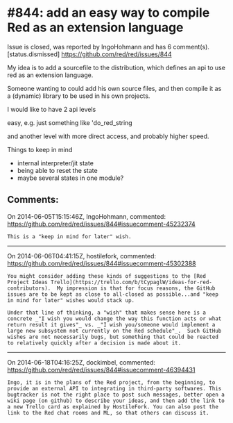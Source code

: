 
#844: add an easy way to compile Red as an extension language
================================================================================
Issue is closed, was reported by IngoHohmann and has 6 comment(s).
[status.dismissed]
<https://github.com/red/red/issues/844>

My idea is to add a sourcefile to the distribution, which defines an api to use red as an extension language.

Someone wanting to could add his own source files, and then compile it as a (dynamic) library to be used in his own projects.

I would like to have 2 api levels 

easy, e.g. just something like 'do_red_string

and another level with more direct access, and probably higher speed.

Things to keep in mind 
- internal interpreter/jit state 
- being able to reset  the state
- maybe several states in one module?



Comments:
--------------------------------------------------------------------------------

On 2014-06-05T15:15:46Z, IngoHohmann, commented:
<https://github.com/red/red/issues/844#issuecomment-45232374>

    This is a "keep in mind for later" wish.

--------------------------------------------------------------------------------

On 2014-06-06T04:41:15Z, hostilefork, commented:
<https://github.com/red/red/issues/844#issuecomment-45302388>

    You might consider adding these kinds of suggestions to the [Red Project Ideas Trello](https://trello.com/b/tCypaglW/ideas-for-red-contributors).  My impression is that for focus reasons, the GitHub issues are to be kept as close to all-closed as possible...and "keep in mind for later" wishes would stack up.
    
    Under that line of thinking, a "wish" that makes sense here is a concrete _"I wish you would change the way this function acts or what return result it gives"_ vs. _"I wish you/someone would implement a large new subsystem not currently on the Red schedule"_.  Such GitHub wishes are not necessarily bugs, but something that could be reacted to relatively quickly after a decision is made about it.

--------------------------------------------------------------------------------

On 2014-06-18T04:16:25Z, dockimbel, commented:
<https://github.com/red/red/issues/844#issuecomment-46394431>

    Ingo, it is in the plans of the Red project, from the beginning, to provide an external API to integrating in third-party softwares. This bugtracker is not the right place to post such messages, better open a wiki page (on github) to describe your ideas, and then add the link to a new Trello card as explained by HostileFork. You can also post the link to the Red chat rooms and ML, so that others can discuss it. 

